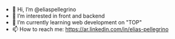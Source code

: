 - 👋 Hi, I’m @eliaspellegrino
- 👀 I’m interested in front and backend
- 🌱 I’m currently learning web development on "TOP"
- 📫 How to reach me: https://ar.linkedin.com/in/elias-pellegrino

